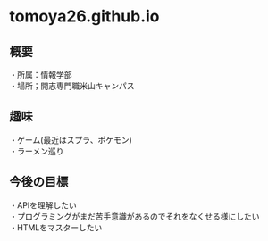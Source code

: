 # tomoya26.github.io

<h2>概要</h2>
<p>
・所属：情報学部<br>
・場所；開志専門職米山キャンパス<br>
</p>
<h2>趣味</h2>
<p>
・ゲーム(最近はスプラ、ポケモン)<br>
・ラーメン巡り<br>
</p>
<h2>今後の目標</h2>
・APIを理解したい<br>
・プログラミングがまだ苦手意識があるのでそれをなくせる様にしたい<br>
・HTMLをマスターしたい<br>
